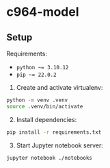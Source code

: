 # c964-model

## Setup

Requirements:

- `python ~= 3.10.12`
- `pip ~= 22.0.2`

1. Create and activate virtualenv:

```bash
python -m venv .venv
source .venv/bin/activate
```

2. Install dependencies:

```bash
pip install -r requirements.txt
```

3. Start Jupyter notebook server:

```bash
jupyter notebook ./notebooks
```
